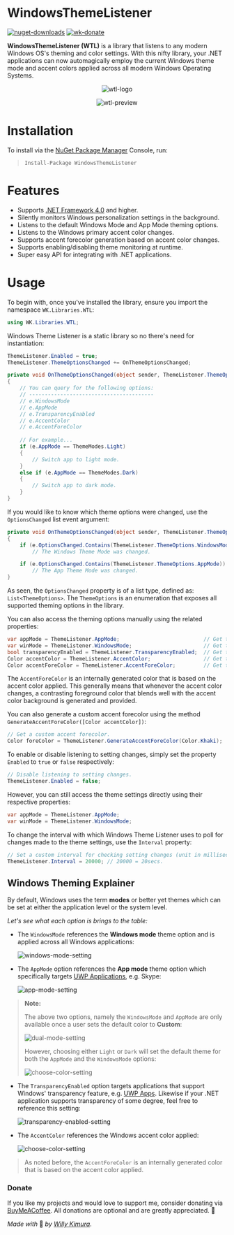 # WindowsThemeListener
[![nuget-downloads](https://img.shields.io/nuget/dt/WindowsThemeListener?label=Downloads)](https://www.nuget.org/packages/WindowsThemeListener/) [![wk-donate](https://img.shields.io/badge/SupportMe-Donate-orange.svg)](https://www.buymeacoffee.com/willykimura)

**WindowsThemeListener (WTL)** is a library that listens to any modern Windows OS's theming and color settings. With this nifty library, your .NET applications can now automagically employ the current Windows theme mode and accent colors applied across all modern Windows Operating Systems.

<div align="center">

![wtl-logo](Assets/Icons/Logo/wtl-logo-variant-lowres.png)

![wtl-preview](Assets/Screenshots/wtl-demo.gif)

</div>

# Installation 

To install via the [NuGet Package Manager](https://www.nuget.org/packages/WindowsThemeListener/) Console, run:

> `Install-Package WindowsThemeListener`

# Features
- Supports [.NET Framework 4.0](https://www.microsoft.com/en-us/download/details.aspx?id=17718) and higher.
- Silently monitors Windows personalization settings in the background.
- Listens to the default Windows Mode and App Mode theming options.
- Listens to the Windows primary accent color changes.
- Supports accent forecolor generation based on accent color changes.
- Supports enabling/disabling theme monitoring at runtime.
- Super easy API for integrating with .NET applications.

# Usage
To begin with, once you've installed the library, ensure you import the namespace `WK.Libraries.WTL`:

```c#
using WK.Libraries.WTL;
```

Windows Theme Listener is a static library so no there's need for instantiation:

```c#
ThemeListener.Enabled = true;
ThemeListener.ThemeOptionsChanged += OnThemeOptionsChanged;

private void OnThemeOptionsChanged(object sender, ThemeListener.ThemeOptionsChangedEventArgs e)
{
    // You can query for the following options:
    // ----------------------------------------
    // e.WindowsMode
    // e.AppMode
    // e.TransparencyEnabled
    // e.AccentColor
    // e.AccentForeColor
    
    // For example...
    if (e.AppMode == ThemeModes.Light) 
    {
        // Switch app to light mode.
    }
    else if (e.AppMode == ThemeModes.Dark) 
    {
        // Switch app to dark mode.
    }
}
```

If you would like to know which theme options were changed, use the `OptionsChanged` list event argument:

```c#
private void OnThemeOptionsChanged(object sender, ThemeListener.ThemeOptionsChangedEventArgs e)
{
    if (e.OptionsChanged.Contains(ThemeListener.ThemeOptions.WindowsMode))
        // The Windows Theme Mode was changed.

    if (e.OptionsChanged.Contains(ThemeListener.ThemeOptions.AppMode))
        // The App Theme Mode was changed.
}
```

As seen, the `OptionsChanged` property is of a list type, defined as: `List<ThemeOptions>`. The `ThemeOptions` is an enumeration that exposes all supported theming options in the library.

You can also access the theming options manually using the related properties:

```c#
var appMode = ThemeListener.AppMode;                           // Get the App theme mode setting.
var winMode = ThemeListener.WindowsMode;                       // Get the Windows theme mode setting.
bool transparencyEnabled = ThemeListener.TransparencyEnabled;  // Get the Windows transparency setting.
Color accentColor = ThemeListener.AccentColor;                 // Get the Windows accent color setting.
Color accentForeColor = ThemeListener.AccentForeColor;         // Get the accent forecolor setting (generated).
```

The `AccentForeColor` is an internally generated color that is based on the accent color applied. This generally means that whenever the accent color changes, a contrasting foreground color that blends well with the accent color background is generated and provided.

You can also generate a custom accent forecolor using the method `GenerateAccentForeColor([Color accentColor])`:

```c#
// Get a custom accent forecolor.
Color foreColor = ThemeListener.GenerateAccentForeColor(Color.Khaki);
```

To enable or disable listening to setting changes, simply set the property `Enabled` to `true` or `false` respectively:

```c#
// Disable listening to setting changes.
ThemeListener.Enabled = false;
```

However, you can still access the theme settings directly using their respective properties:

```c#
var appMode = ThemeListener.AppMode;
var winMode = ThemeListener.WindowsMode;
```

To change the interval with which Windows Theme Listener uses to poll for changes made to the theme settings, use the `Interval` property:

```c#
// Set a custom interval for checking setting changes (unit in milliseconds).
ThemeListener.Interval = 20000; // 20000 = 20secs.
```

## Windows Theming Explainer

By default, Windows uses the term **modes** or better yet themes which can be set at either the application level or the system level.

*Let's see what each option is brings to the table:*

- The `WindowsMode` references the **Windows mode** theme option and is applied across all Windows applications:

  ![windows-mode-setting](Assets/Screenshots/win-windows-mode.png)

- The `AppMode` option references the **App mode** theme option which specifically targets [UWP Applications](https://docs.microsoft.com/en-us/windows/uwp/get-started/universal-application-platform-guide), e.g. Skype:

  ![app-mode-setting](Assets/Screenshots/win-app-mode.png)

> **Note:** 
>
> The above two options, namely the `WindowsMode` and `AppMode` are only available once a user sets the default color to **Custom**:
>
> ![dual-mode-setting](Assets/Screenshots/win-choose-color.png)
>
> However, choosing either `Light` or `Dark` will set the default theme for both the `AppMode` and  the `WindowsMode` options:
>
> ![choose-color-setting](Assets/Screenshots/win-default-theme-mode.png)

- The `TransparencyEnabled` option targets applications that support Windows' transparency feature, e.g. [UWP Apps](https://docs.microsoft.com/en-us/windows/uwp/get-started/universal-application-platform-guide). Likewise if your .NET application supports transparency of some degree, feel free to reference this setting:

  ![transparency-enabled-setting](Assets/Screenshots/win-transparency-effects.png)

- The `AccentColor` references the Windows accent color applied:

  ![choose-color-setting](Assets/Screenshots/win-choose-accent-color.png)

> As noted before, the `AccentForeColor` is an internally generated color that is based on the accent color applied.

### Donate

If you like my projects and would love to support me, consider donating via [BuyMeACoffee](https://www.buymeacoffee.com/willykimura). All donations are optional and are greatly appreciated. 🙏

*Made with* 💛 *by* [*Willy Kimura*]([https://github.com/Willy-Kimura).